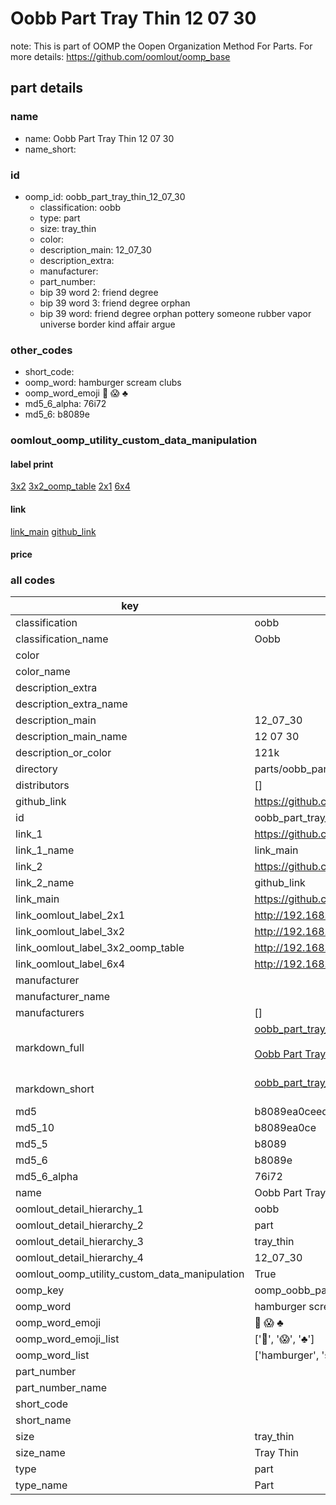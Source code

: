 # Oobb Part Tray Thin 12 07 30  

note: This is part of OOMP the Oopen Organization Method For Parts. For more details: https://github.com/oomlout/oomp_base

##  part details





### name
* name: Oobb Part Tray Thin 12 07 30
* name_short: 
### id
* oomp_id: oobb_part_tray_thin_12_07_30
  * classification: oobb
  * type: part
  * size: tray_thin
  * color: 
  * description_main: 12_07_30
  * description_extra: 
  * manufacturer: 
  * part_number: 
  * bip 39 word 2: friend degree
  * bip 39 word 3: friend degree orphan
  * bip 39 word: friend degree orphan pottery someone rubber vapor universe border kind affair argue

### other_codes
* short_code: 
* oomp_word: hamburger scream clubs
* oomp_word_emoji :hamburger: :scream: :clubs:
* md5_6_alpha: 76i72
* md5_6: b8089e






### oomlout_oomp_utility_custom_data_manipulation
#### label print
[3x2](http://192.168.1.245:1112/?label=oomp%2076i72)
[3x2_oomp_table](http://192.168.1.107:1112/?label=oomp%2076i72)
[2x1](http://192.168.1.242:1112/?label=oomp%2076i72)
[6x4](http://192.168.1.55:1112/?label=oomp%2076i72)    

#### link

[link_main](https://github.com/oomlout/oomlout_oomp_current_version_messy/tree/main/parts/oobb_part_tray_thin_12_07_30) [github_link](https://github.com/oomlout/oomlout_oomp_part_src/tree/main/parts/oobb_part_tray_thin_12_07_30)                             

#### price







### all codes 
| key | value |  
| --- | --- |  
| classification | oobb |  
| classification_name | Oobb |  
| color |  |  
| color_name |  |  
| description_extra |  |  
| description_extra_name |  |  
| description_main | 12_07_30 |  
| description_main_name | 12 07 30 |  
| description_or_color | 121k |  
| directory | parts/oobb_part_tray_thin_12_07_30 |  
| distributors | [] |  
| github_link | https://github.com/oomlout/oomlout_oomp_part_src/tree/main/parts/oobb_part_tray_thin_12_07_30 |  
| id | oobb_part_tray_thin_12_07_30 |  
| link_1 | https://github.com/oomlout/oomlout_oomp_current_version_messy/tree/main/parts/oobb_part_tray_thin_12_07_30 |  
| link_1_name | link_main |  
| link_2 | https://github.com/oomlout/oomlout_oomp_part_src/tree/main/parts/oobb_part_tray_thin_12_07_30 |  
| link_2_name | github_link |  
| link_main | https://github.com/oomlout/oomlout_oomp_current_version_messy/tree/main/parts/oobb_part_tray_thin_12_07_30 |  
| link_oomlout_label_2x1 | http://192.168.1.242:1112/?label=oomp%2076i72 |  
| link_oomlout_label_3x2 | http://192.168.1.245:1112/?label=oomp%2076i72 |  
| link_oomlout_label_3x2_oomp_table | http://192.168.1.107:1112/?label=oomp%2076i72 |  
| link_oomlout_label_6x4 | http://192.168.1.55:1112/?label=oomp%2076i72 |  
| manufacturer |  |  
| manufacturer_name |  |  
| manufacturers | [] |  
| markdown_full | [oobb_part_tray_thin_12_07_30](https://github.com/oomlout/oomlout_oomp_current_version_messy/tree/main/parts/oobb_part_tray_thin_12_07_30)<br>[](https://github.com/oomlout/oomlout_oomp_current_version_messy/tree/main/parts/oobb_part_tray_thin_12_07_30)<br>[Oobb Part Tray Thin 12 07 30](https://github.com/oomlout/oomlout_oomp_current_version_messy/tree/main/parts/oobb_part_tray_thin_12_07_30)<br><br> |  
| markdown_short | [oobb_part_tray_thin_12_07_30](https://github.com/oomlout/oomlout_oomp_current_version_messy/tree/main/parts/oobb_part_tray_thin_12_07_30)<br><br> |  
| md5 | b8089ea0ceedde2ef3678a8f398e72e7 |  
| md5_10 | b8089ea0ce |  
| md5_5 | b8089 |  
| md5_6 | b8089e |  
| md5_6_alpha | 76i72 |  
| name | Oobb Part Tray Thin 12 07 30 |  
| oomlout_detail_hierarchy_1 | oobb |  
| oomlout_detail_hierarchy_2 | part |  
| oomlout_detail_hierarchy_3 | tray_thin |  
| oomlout_detail_hierarchy_4 | 12_07_30 |  
| oomlout_oomp_utility_custom_data_manipulation | True |  
| oomp_key | oomp_oobb_part_tray_thin_12_07_30 |  
| oomp_word | hamburger scream clubs |  
| oomp_word_emoji | :hamburger: :scream: :clubs: |  
| oomp_word_emoji_list | [':hamburger:', ':scream:', ':clubs:'] |  
| oomp_word_list | ['hamburger', 'scream', 'clubs'] |  
| part_number |  |  
| part_number_name |  |  
| short_code |  |  
| short_name |  |  
| size | tray_thin |  
| size_name | Tray Thin |  
| type | part |  
| type_name | Part |  
